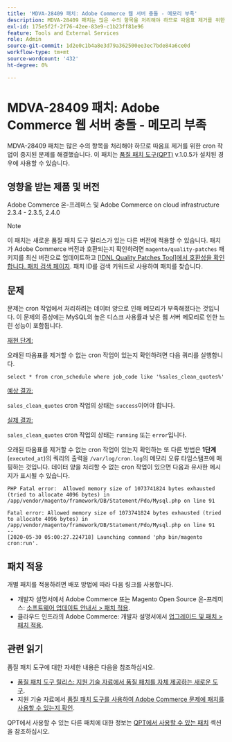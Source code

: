 ```yaml
---
title: 'MDVA-28409 패치: Adobe Commerce 웹 서버 충돌 - 메모리 부족'
description: MDVA-28409 패치는 많은 수의 항목을 처리해야 하므로 따옴표 제거를 위한 cron 작업이 중지된 문제를 해결했습니다. 이 패치는 [Quality Patches Tool (QPT)](https://devdocs.magento.com/guides/v2.4/comp-mgr/patching.html#mqp) v.1.0.5가 설치된 경우 사용할 수 있습니다.
exl-id: 175e5f2f-2f76-42ee-83e9-c1b23ff81e96
feature: Tools and External Services
role: Admin
source-git-commit: 1d2e0c1b4a8e3d79a362500ee3ec7bde84a6ce0d
workflow-type: tm+mt
source-wordcount: '432'
ht-degree: 0%

---
```


# MDVA-28409 패치: Adobe Commerce 웹 서버 충돌 - 메모리 부족

MDVA-28409 패치는 많은 수의 항목을 처리해야 하므로 따옴표 제거를 위한 cron 작업이 중지된 문제를 해결했습니다. 이 패치는 [품질 패치 도구(QPT)](https://devdocs.magento.com/guides/v2.4/comp-mgr/patching.html#mqp) v.1.0.5가 설치된 경우에 사용할 수 있습니다.

## 영향을 받는 제품 및 버전

Adobe Commerce 온-프레미스 및 Adobe Commerce on cloud infrastructure 2.3.4 - 2.3.5, 2.4.0

>[!NOTE]
>
>이 패치는 새로운 품질 패치 도구 릴리스가 있는 다른 버전에 적용할 수 있습니다. 패치가 Adobe Commerce 버전과 호환되는지 확인하려면 `magento/quality-patches` 패키지를 최신 버전으로 업데이트하고 [[!DNL Quality Patches Tool]에서 호환성을 확인합니다. 패치 검색 페이지](https://devdocs.magento.com/quality-patches/tool.html#patch-grid). 패치 ID를 검색 키워드로 사용하여 패치를 찾습니다.

## 문제

문제는 cron 작업에서 처리하려는 데이터 양으로 인해 메모리가 부족해졌다는 것입니다. 이 문제의 증상에는 MySQL의 높은 디스크 사용률과 낮은 웹 서버 메모리로 인한 느린 성능이 포함됩니다.

<u>재현 단계:</u>

오래된 따옴표를 제거할 수 없는 cron 작업이 있는지 확인하려면 다음 쿼리를 실행합니다.

```
select * from cron_schedule where job_code like '%sales_clean_quotes%'
```

<u>예상 결과:</u>

`sales_clean_quotes` cron 작업의 상태는 `success`이어야 합니다.

<u>실제 결과:</u>

`sales_clean_quotes` cron 작업의 상태는 `running` 또는 `error`입니다.

오래된 따옴표를 제거할 수 없는 cron 작업이 있는지 확인하는 또 다른 방법은 **1단계**(`executed_at`)의 쿼리의 출력을 `/var/log/cron.log`의 메모리 오류 타임스탬프에 매핑하는 것입니다. 데이터 양을 처리할 수 없는 cron 작업이 있으면 다음과 유사한 메시지가 표시될 수 있습니다.

```
PHP Fatal error:  Allowed memory size of 1073741824 bytes exhausted (tried to allocate 4096 bytes) in /app/vendor/magento/framework/DB/Statement/Pdo/Mysql.php on line 91

Fatal error: Allowed memory size of 1073741824 bytes exhausted (tried to allocate 4096 bytes) in /app/vendor/magento/framework/DB/Statement/Pdo/Mysql.php on line 91
--
[2020-05-30 05:00:27.224718] Launching command 'php bin/magento cron:run'.
```

## 패치 적용

개별 패치를 적용하려면 배포 방법에 따라 다음 링크를 사용합니다.

* 개발자 설명서에서 Adobe Commerce 또는 Magento Open Source 온-프레미스: [소프트웨어 업데이트 안내서 > 패치 적용](https://devdocs.magento.com/guides/v2.4/comp-mgr/patching/mqp.html).
* 클라우드 인프라의 Adobe Commerce: 개발자 설명서에서 [업그레이드 및 패치 > 패치 적용](https://devdocs.magento.com/cloud/project/project-patch.html).

## 관련 읽기

품질 패치 도구에 대한 자세한 내용은 다음을 참조하십시오.

* [품질 패치 도구 릴리스: 지원 기술 자료에서 품질 패치를 자체 제공하는 새로운 도구](/help/announcements/adobe-commerce-announcements/magento-quality-patches-released-new-tool-to-self-serve-quality-patches.md).
* 지원 기술 자료에서 [품질 패치 도구를 사용하여 Adobe Commerce 문제에 패치를 사용할 수 있는지 확인](/help/support-tools/patches-available-in-qpt-tool/check-patch-for-magento-issue-with-magento-quality-patches.md).

QPT에서 사용할 수 있는 다른 패치에 대한 정보는 [QPT에서 사용할 수 있는 패치](https://support.magento.com/hc/en-us/sections/360010506631-Patches-available-in-MQP-tool-) 섹션을 참조하십시오.
